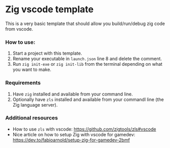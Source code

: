 # Zig vscode template

This is a very basic template that should allow you build/run/debug zig code from vscode.

### How to use:
1. Start a project with this template.
2. Rename your executable in `launch.json` line 8 and delete the comment.
3. Run `zig init-exe` or `zig init-lib` from the terminal depending on what you want to make.

### Requirements
1. Have `zig` installed and available from your command line.
2. Optionally have `zls` installed and available from your commandl line (the Zig language server).


### Additional resources
- How to use `zls` with vscode: https://github.com/zigtools/zls#vscode
- Nice article on how to setup Zig with vscode for gamedev: https://dev.to/fabioarnold/setup-zig-for-gamedev-2bmf